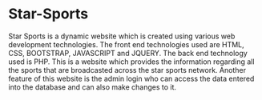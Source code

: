 # Star-Sports
Star Sports is a dynamic website which is created using various web development technologies. The front end technologies used are HTML, CSS, BOOTSTRAP, JAVASCRIPT and JQUERY. The back end technology used is PHP. This is a website which provides the information regarding all the sports that are broadcasted across the star sports network. Another feature of this website is the admin login who can access the data entered into the database and can also make changes to it.
